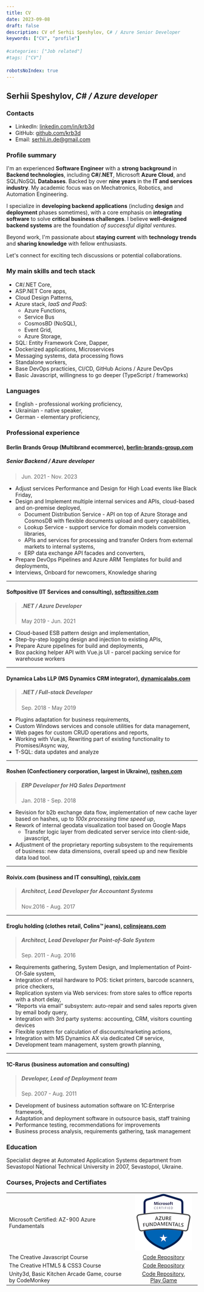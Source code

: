 ```yaml
---
title: CV
date: 2023-09-08
draft: false
description: CV of Serhii Speshylov, C# / Azure Senior Developer
keywords: ["CV", "profile"]

#categories: ["Job related"]
#tags: ["CV"]

robotsNoIndex: true
---
```


## Serhii Speshylov, _C# / Azure developer_

### Contacts

- LinkedIn: [linkedin.com/in/krb3d](https:\linkedin.com/in/krb3d)
- GitHub: [github.com/krb3d](https://github.com/krb3d)
- Email: [serhii.in.de@gmail.com](mailto:serhii.in.de@gmail.com)

### Profile summary

I'm an experienced **Software Engineer** with a **strong background** in **Backend technologies**, including **C#/.NET**, Microsoft **Azure Cloud**, and SQL/NoSQL **Databases**. Backed by over **nine years** in the **IT and services industry**. My academic focus was on Mechatronics, Robotics, and Automation Engineering.

I specialize in **developing backend applications** (including **design** and **deployment** phases sometimes), with a core emphasis on **integrating software** to solve **critical business challenges**. I believe **well&#8209;designed backend systems** are the foundation _of&nbsp;successful digital ventures_.

Beyond work, I'm passionate about **staying current** with **technology trends** and **sharing knowledge** with fellow enthusiasts.

Let's connect for exciting tech discussions or potential collaborations.

### My main skills and tech stack

- C#/.NET Core,
- ASP.NET Core apps,
- Cloud Design Patterns,
- Azure stack, _IaaS and PaaS_:
  - Azure Functions,
  - Service Bus
  - CosmosBD (NoSQL),
  - Event Grid,
  - Azure Storage,
- SQL: Entity Framework Core, Dapper,
- Dockerized applications, Microservices
- Messaging systems, data processing flows
- Standalone workers,
- Base DevOps practicies, CI/CD, GitHub Acions / Azure DevOps
- Basic Javascript, willingness to go deeper (TypeScript / frameworks)

### Languages

- English - professional working proficiency,
- Ukrainian - native speaker,
- German - elementary proficiency,

### Professional experience

#### Berlin Brands Group (Multibrand ecommerce), [berlin-brands-group.com](https://www.berlin-brands-group.com/en)

##### Senior Backend / Azure developer

> Jun. 2021 - Nov. 2023

- Adjust services Performance and Design for High Load events like Black Friday,
- Design and Implement multiple internal services and APIs, cloud-based and on-premise deployed,
  - Document Distribution Service - API on top of Azure Storage and CosmosDB with flexible documents upload and query capabilities,
  - Lookup Service - support service for domain models conversion libraries,
  - APIs and services for processing and transfer Orders from external markets to internal systems,
  - ERP data exchange API facades and converters,
- Prepare DevOps Pipelines and Azure ARM Templates for build and deployments,
- Interviews, Onboard for newcomers, Knowledge sharing

---

#### Softpositive (IT Services and consulting), [softpositive.com](https://www.softpositive.com/)

> ##### .NET / Azure Developer
>
> May 2019 - Jun. 2021

- Cloud-based ESB pattern design and implementation,
- Step-by-step logging design and injection to existing APIs,
- Prepare Azure pipelines for build and deployments,
- Box packing helper API with Vue.js UI - parcel packing service for warehouse workers

---

#### Dynamica Labs LLP (MS Dynamics CRM integrator), [dynamicalabs.com](https://www.dynamicalabs.com/)

> ##### .NET / Full-stack Developer
>
> Sep. 2018 - May 2019

- Plugins adaptation for business requirements,
- Custom Windows services and console utilities for data management,
- Web pages for custom CRUD operations and reports,
- Working with Vue.js, Rewriting part of existing functionality to Promises/Async way,
- T-SQL: data updates and analyze

---

#### Roshen (Confectionery corporation, largest in Ukraine), [roshen.com](https://www.roshen.com/en/about-roshen)

> ##### ERP Developer for HQ Sales Department
>
> Jan. 2018 - Sep. 2018

- Revision for b2b exchange data flow, implementation of new cache layer based on hashes,  up to *100x processing time speed up*,
- Rework of internal geodata visualization tool based on Google Maps
  - Transfer logic layer from dedicated server service into client-side, javascript,
- Adjustment of the proprietary reporting subsystem to the requirements of business: new data dimensions, overall speed up and new flexible data load tool.

---

#### Roivix.com (business and IT consulting), [roivix.com](http://www.roivix.com/ukr/)

> ##### Architect, Lead Developer for Accountant Systems
>
> Nov.2016 - Aug. 2017

---

#### Eroglu holding (clothes retail, Colins™ jeans), [colinsjeans.com](http://colinsjeans.com/)

> ##### Architect, Lead Developer for Point-of-Sale System
>
> Sep. 2011 - Aug. 2016

- Requirements gathering, System Design, and Implementation of Point-Of-Sale system,
- Integration of retail hardware to POS: ticket printers, barcode scanners, price checkers,
- Replication system via Web services: from store sales to office reports with a short delay,
- “Reports via email” subsystem: auto-repair and send sales reports given by email body query,
- Integration with 3rd party systems: accounting, CRM, visitors counting devices
- Flexible system for calculation of discounts/marketing actions,
- Integration with MS Dynamics AX via dedicated C# service,
- Development team management, system growth planning,

---

#### 1C-Rarus (business automation and consulting)

> ##### Developer, Lead of Deployment team
>
> Sep. 2007 - Aug. 2011

- Development of business automation software on 1C:Enterprise framework,
- Adaptation and deployment software in outsource basis, staff training
- Performance testing, recommendations for improvements
- Business process analysis, requirements gathering, task management

### Education

Specialist degree at Automated Application Systems department from Sevastopol National Technical University in 2007, Sevastopol, Ukraine.

### Courses, Projects and Certifiates

|                                                             |                                                              |
|:------------------------------------------------------------|:------------------------------------------------------------:|
| Microsoft Certified: AZ-900 Azure Fundamentals              | [![Badge](azure_fundamentals-150.png)](https://www.credly.com/badges/4a11fc7f-ea78-4b27-9c80-f6a459e166a2/linked_in_profile)  |
| The Creative Javascript Course                              | [Code&nbsp;Repository](https://github.com/krb3d/developedbyed-js-basics)     |
| The Creative HTML5 & CSS3 Course                            | [Code&nbsp;Repository](https://github.com/krb3d/developedbyed-html-basics)   |
| Unity3d, Basic Kitchen Arcade Game, course by CodeMonkey    | [Code&nbsp;Repository](https://github.com/null-null-eins-zwei/KitchenChaos), [Play&nbsp;Game](https://krb3d.itch.io/kitchenchaos-learn)  |
